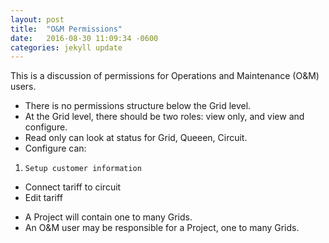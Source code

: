 ```yaml
---
layout: post
title:  "O&M Permissions"
date:   2016-08-30 11:09:34 -0600
categories: jekyll update
---
```

This is a discussion of permissions for Operations and Maintenance (O&M) users.

* There is no permissions structure below the Grid level.
* At the Grid level, there should be two roles: view only, and view and configure.
* Read only can look at status for Grid, Queeen, Circuit.
* Configure can:

1.     Setup customer information
- Connect tariff to circuit
- Edit tariff

* A Project will contain one to many Grids.
* An O&M user may be responsible for a Project, one to many Grids.
